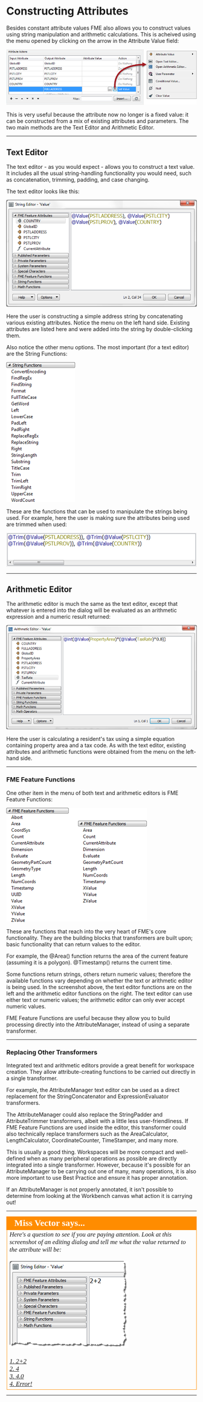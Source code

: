 # Constructing Attributes #
Besides constant attribute values FME also allows you to construct values using string manipulation and arithmetic calculations. This is acheived using the menu opened by clicking on the arrow in the Attribute Value field:

![](./Images/Img5.15.AttributeManagerSetMenu.png)

This is very useful because the attribute now no longer is a fixed value: it can be constructed from a mix of existing attributes and parameters. The two main methods are the Text Editor and Arithmetic Editor.

---

## Text Editor ##
The text editor - as you would expect - allows you to construct a text value. It includes all the usual string-handling functionality you would need, such as concatenation, trimming, padding, and case changing.

The text editor looks like this:

![](./Images/Img5.16.AttributeManagerTextEdit.png)

Here the user is constructing a simple address string by concatenating various existing attributes. Notice the menu on the left hand side. Existing attributes are listed here and were added into the string by double-clicking them.

Also notice the other menu options. The most important (for a text editor) are the String Functions:

![](./Images/Img5.17.AttributeManagerTextEditStrings.png)

These are the functions that can be used to manipulate the strings being used. For example, here the user is making sure the attributes being used are trimmed when used:

![](./Images/Img5.18.AttributeManagerTextTrimFunc.png)


---

## Arithmetic Editor ##

The arithmetic editor is much the same as the text editor, except that whatever is entered into the dialog will be evaluated as an arithmetic expression and a numeric result returned:

![](./Images/Img5.19.AttributeManagerMathEdit.png)

Here the user is calculating a resident's tax using a simple equation containing property area and a tax code. As with the text editor, existing attributes and arithmetic functions were obtained from the menu on the left-hand side.

---

### FME Feature Functions ##

One other item in the menu of both text and arithmetic editors is FME Feature Functions:

![](./Images/Img5.20.AttributeManagerFMEFunctions.png)

These are functions that reach into the very heart of FME's core functionality. They are the building blocks that transformers are built upon; basic functionality that can return values to the editor. 

For example, the @Area() function returns the area of the current feature (assuming it is a polygon). @Timestamp() returns the current time. 

Some functions return strings, others return numeric values; therefore the available functions vary depending on whether the text or arithmetic editor is being used. In the screenshot above, the text editor functions are on the left and the arithmetic editor functions on the right. The text editor can use either text or numeric values; the arithmetic editor can only ever accept numeric values.

FME Feature Functions are useful because they allow you to build processing directly into the AttributeManager, instead of using a separate transformer.

---

### Replacing Other Transformers ###
Integrated text and arithmetic editors provide a great benefit for workspace creation. They allow attribute-creating functions to be carried out directly in a single transformer.

For example, the AttributeManager text editor can be used as a direct replacement for the StringConcatenator and ExpressionEvaluator transformers.

The AttributeManager could also replace the StringPadder and AttributeTrimmer transformers, albeit with a little less user-friendliness. If FME Feature Functions are used inside the editor, this transformer could also technically replace transformers such as the AreaCalculator, LengthCalculator, CoordinateCounter, TimeStamper, and many more.

This is usually a good thing. Workspaces will be more compact and well-defined when as many peripheral operations as possible are directly integrated into a single transformer. However, because it's possible for an AttributeManager to be carrying out one of many, many operations, it is also more important to use Best Practice and ensure it has proper annotation. 

If an AttributeManager is not properly annotated, it isn't possible to determine from looking at the Workbench canvas what action it is carrying out!

---

<!--Person X Says Section-->

<table style="border-spacing: 0px">
<tr>
<td style="vertical-align:middle;background-color:darkorange;border: 2px solid darkorange">
<i class="fa fa-quote-left fa-lg fa-pull-left fa-fw" style="color:white;padding-right: 12px;vertical-align:text-top"></i>
<span style="color:white;font-size:x-large;font-weight: bold;font-family:serif">Miss Vector says...</span>
</td>
</tr>

<tr>
<td style="border: 1px solid darkorange">
<span style="font-family:serif; font-style:italic; font-size:larger">
Here's a question to see if you are paying attention. Look at this screenshot of an editing dialog and tell me what the value returned to the attribute will be:
<br><br><img src="./Images/Img5.21.AttributeManagerMissVectorQuestion.png">
<br><br><a href="http://52.73.3.37/fmedatastreaming/Manual/QAResponseDotZero.fmw?chapter=5&question=3&answer=1&DestDataset_TEXTLINE=C%3A%5CFMEOutput%5CQAResponse.html">1. 2+2</a>
<br><a href="http://52.73.3.37/fmedatastreaming/Manual/QAResponseDotZero.fmw?chapter=5&question=3&answer=2&DestDataset_TEXTLINE=C%3A%5CFMEOutput%5CQAResponse.html">2. 4</a>
<br><a href="http://52.73.3.37/fmedatastreaming/Manual/QAResponseDotZero.fmw?chapter=5&question=3&answer=3&DestDataset_TEXTLINE=C%3A%5CFMEOutput%5CQAResponse.html">3. 4.0</a>
<br><a href="http://52.73.3.37/fmedatastreaming/Manual/QAResponseDotZero.fmw?chapter=5&question=3&answer=4&DestDataset_TEXTLINE=C%3A%5CFMEOutput%5CQAResponse.html">4. Error!</a>
</span>
</td>
</tr>
</table>

---

